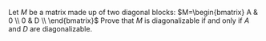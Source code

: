 Let $M$ be a matrix made up of two diagonal blocks:
$M=\begin{bmatrix}
   A & 0  \\
   0 & D  \\
\end{bmatrix}$ 
Prove that $M$ is diagonalizable if and only if $A$ and $D$ are diagonalizable.